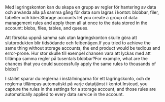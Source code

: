 <span data-ttu-id="0f6df-101">Med lagringskonton kan du skapa en grupp av regler för hantering av data och använda alla på samma gång för data som lagras i kontot: blobbar, filer, tabeller och köer.</span><span class="sxs-lookup"><span data-stu-id="0f6df-101">Storage accounts let you create a group of data management rules and apply them all at once to the data stored in the account: blobs, files, tables, and queues.</span></span> 

<span data-ttu-id="0f6df-102">Att försöka uppnå samma sak utan lagringskonton skulle göra att slutprodukten blir tidsödande och felbenägen.</span><span class="sxs-lookup"><span data-stu-id="0f6df-102">If you tried to achieve the same thing without storage accounts, the end product would be tedious and error-prone.</span></span> <span data-ttu-id="0f6df-103">Hur stor skulle till exempel chansen vara att lyckas med att tillämpa samma regler på tusentals blobbar?</span><span class="sxs-lookup"><span data-stu-id="0f6df-103">For example, what are the chances that you could successfully apply the same rules to thousands of blobs?</span></span>

<span data-ttu-id="0f6df-104">I stället sparar du reglerna i inställningarna för ett lagringskonto, och de reglerna tillämpas automatiskt på varje datatjänst i kontot.</span><span class="sxs-lookup"><span data-stu-id="0f6df-104">Instead, you capture the rules in the settings for a storage account, and those rules are automatically applied to every data service in the account.</span></span>